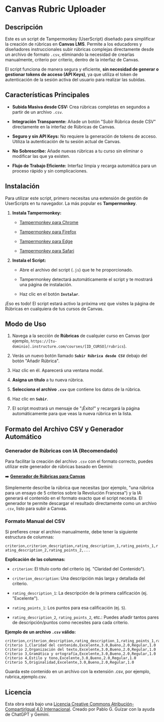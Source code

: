 # Canvas Rubric Uploader

## Descripción

Este es un script de Tampermonkey (UserScript) diseñado para simplificar la creación de rúbricas en **Canvas LMS**. Permite a los educadores y diseñadores instruccionales subir rúbricas complejas directamente desde un archivo de formato `.csv`, eliminando la necesidad de crearlas manualmente, criterio por criterio, dentro de la interfaz de Canvas.

El script funciona de manera segura y eficiente, **sin necesidad de generar o gestionar tokens de acceso (API Keys)**, ya que utiliza el token de autenticación de la sesión activa del usuario para realizar las subidas.

## Características Principales

* **Subida Masiva desde CSV:** Crea rúbricas completas en segundos a partir de un archivo `.csv`.

* **Integración Transparente:** Añade un botón "Subir Rúbrica desde CSV" directamente en la interfaz de Rúbricas de Canvas.

* **Seguro y sin API Keys:** No requiere la generación de tokens de acceso. Utiliza la autenticación de tu sesión actual de Canvas.

* **No Sobrescribe:** Añade nuevas rúbricas a tu curso sin eliminar o modificar las que ya existen.

* **Flujo de Trabajo Eficiente:** Interfaz limpia y recarga automática para un proceso rápido y sin complicaciones.

## Instalación

Para utilizar este script, primero necesitas una extensión de gestión de UserScripts en tu navegador. La más popular es **Tampermonkey**.

1. **Instala Tampermonkey:**

   * [Tampermonkey para Chrome](https://chrome.google.com/webstore/detail/tampermonkey/dhdgffkkebhmkfjojejmpbldmpobfkfo)

   * [Tampermonkey para Firefox](https://addons.mozilla.org/es/firefox/addon/tampermonkey/)

   * [Tampermonkey para Edge](https://microsoftedge.microsoft.com/addons/detail/tampermonkey/iikmkjmpaadaobahmlepeloendndfphd)

   * [Tampermonkey para Safari](https://www.tampermonkey.net/?browser=safari)

2. **Instala el Script:**

   * Abre el archivo del script (`.js`) que te he proporcionado.

   * Tampermonkey detectará automáticamente el script y te mostrará una página de instalación.

   * Haz clic en el botón **`Instalar`**.

¡Eso es todo! El script estará activo la próxima vez que visites la página de Rúbricas en cualquiera de tus cursos de Canvas.

## Modo de Uso

1. Navega a la sección de **Rúbricas** de cualquier curso en Canvas (por ejemplo, `https://[tu-dominio].instructure.com/courses/[ID_CURSO]/rubrics`).

2. Verás un nuevo botón llamado **`Subir Rúbrica desde CSV`** debajo del botón "Añadir Rúbrica".

3. Haz clic en él. Aparecerá una ventana modal.

4. **Asigna un título** a tu nueva rúbrica.

5. **Selecciona el archivo `.csv`** que contiene los datos de la rúbrica.

6. Haz clic en **`Subir`**.

7. El script mostrará un mensaje de "¡Éxito!" y recargará la página automáticamente para que veas la nueva rúbrica en la lista.

## Formato del Archivo CSV y Generador Automático

### Generador de Rúbricas con IA (Recomendado)

Para facilitar la creación del archivo `.csv` con el formato correcto, puedes utilizar este generador de rúbricas basado en Gemini:

➡️ [**Generador de Rúbricas para Canvas**](https://g.co/gemini/share/716b1e5aaab8)

Simplemente describe la rúbrica que necesitas (por ejemplo, "una rúbrica para un ensayo de 5 criterios sobre la Revolución Francesa") y la IA generará el contenido en el formato exacto que el script necesita. El generador te permite descargar el resultado directamente como un archivo `.csv`, listo para subir a Canvas.

### Formato Manual del CSV

Si prefieres crear el archivo manualmente, debe tener la siguiente estructura de columnas:

`criterion,criterion_description,rating_description_1,rating_points_1,rating_description_2,rating_points_2,...`

**Explicación de las columnas:**

* `criterion`: El título corto del criterio (ej. "Claridad del Contenido").

* `criterion_description`: Una descripción más larga y detallada del criterio.

* `rating_description_1`: La descripción de la primera calificación (ej. "Excelente").

* `rating_points_1`: Los puntos para esa calificación (ej. `5`).

* `rating_description_2`, `rating_points_2`, etc.: Puedes añadir tantos pares de descripción/puntos como necesites para cada criterio.

**Ejemplo de un archivo `.csv` válido:**

```csv
criterion,criterion_description,rating_description_1,rating_points_1,rating_description_2,rating_points_2,rating_description_3,rating_points_3
Criterio 1,Claridad del contenido,Excelente,3.0,Bueno,2.0,Regular,1.0
Criterio 2,Organización del texto,Excelente,3.0,Bueno,2.0,Regular,1.0
Criterio 3,Gramática y ortografía,Excelente,3.0,Bueno,2.0,Regular,1.0
Criterio 4,Estilo y tono,Excelente,3.0,Bueno,2.0,Regular,1.0
Criterio 5,Originalidad,Excelente,3.0,Bueno,2.0,Regular,1.0
```

Guarda este contenido en un archivo con la extensión .csv, por ejemplo, rubrica_ejemplo.csv.

## Licencia

Esta obra está bajo una [Licencia Creative Commons Atribución-CompartirIgual 4.0 Internacional](http://creativecommons.org/licenses/by-sa/4.0/). Creado por Pablo G. Guízar con la ayuda de ChatGPT y Gemini.
